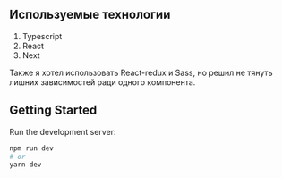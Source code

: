 ## Используемые технологии

1. Typescript
2. React
3. Next

Также я хотел использовать React-redux и Sass, но решил не тянуть лишних зависимостей ради одного компонента.

## Getting Started

Run the development server:

```bash
npm run dev
# or
yarn dev
```

